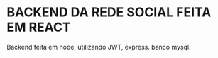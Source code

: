 # BACKEND DA REDE SOCIAL FEITA EM REACT


Backend feita em node, utilizando JWT, express.
banco mysql.
